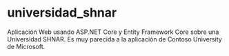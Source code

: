# universidad_shnar
Aplicación Web usando ASP.NET Core y Entity Framework Core sobre una Universidad SHNAR. Es muy parecida a la aplicación de Contoso University de Microsoft.
